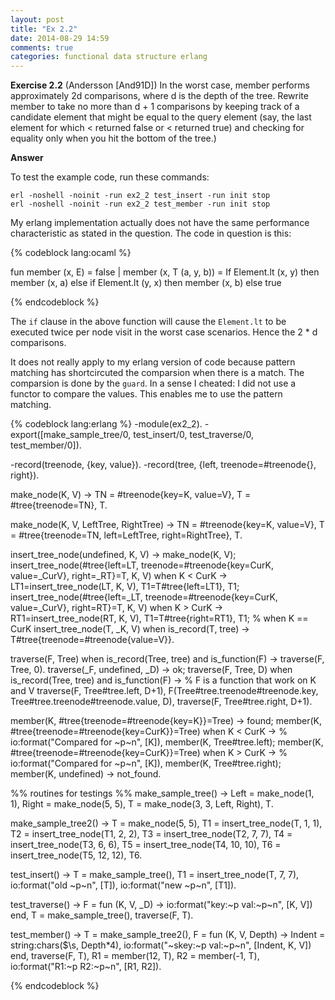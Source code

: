 ```yaml
---
layout: post
title: "Ex 2.2"
date: 2014-08-29 14:59
comments: true
categories: functional data structure erlang
---
```


**Exercise 2.2** (Andersson [And91D]) In the worst case, member performs approximately 2d comparisons, where d is the depth of the tree. Rewrite member to take no more than d + 1 comparisons by keeping track of a candidate element that might be equal to the query element (say, the last element for which < returned false or < returned true) and checking for equality only when you hit the bottom of the tree.)


**Answer**

To test the example code, run these commands:

    erl -noshell -noinit -run ex2_2 test_insert -run init stop
    erl -noshell -noinit -run ex2_2 test_member -run init stop


My erlang implementation actually does not have the same performance characteristic as stated in the question. The code in question is this:

{% codeblock lang:ocaml %}

fun member (x, E) = false
  | member (x, T (a, y, b)) =
        If Element.lt (x, y) then member (x, a)
        else if Element.lt (y, x) then member (x, b) 
        else true

{% endcodeblock %}

The `if` clause in the above function will cause the `Element.lt` to be executed twice per node visit in the worst case scenarios. Hence the 2 * d comparisons. 

It does not really apply to my erlang version of code because pattern matching has shortcircuted the comparsion when there is a match. The comparsion is done by the `guard`. In a sense I cheated: I did not use a functor to compare the values. This enables me to use the pattern matching.


{% codeblock lang:erlang %}
-module(ex2_2).
-export([make_sample_tree/0, test_insert/0, test_traverse/0, test_member/0]).

-record(treenode, {key, value}).
-record(tree, {left, treenode=#treenode{}, right}).

make_node(K, V) ->
    TN = #treenode{key=K, value=V},
    T = #tree{treenode=TN},
    T.

make_node(K, V, LeftTree, RightTree) ->
    TN = #treenode{key=K, value=V},
    T = #tree{treenode=TN, left=LeftTree, right=RightTree},
    T.

insert_tree_node(undefined, K, V) ->
    make_node(K, V);
insert_tree_node(#tree{left=LT, treenode=#treenode{key=CurK, value=_CurV}, right=_RT}=T, K, V) when K < CurK  ->
    LT1=insert_tree_node(LT, K, V),
    T1=T#tree{left=LT1},
    T1;
insert_tree_node(#tree{left=_LT, treenode=#treenode{key=CurK, value=_CurV}, right=RT}=T, K, V) when K > CurK  ->
    RT1=insert_tree_node(RT, K, V),
    T1=T#tree{right=RT1},
    T1;
% when K == CurK
insert_tree_node(T, _K, V)  when is_record(T, tree) ->
    T#tree{treenode=#treenode{value=V}}.


traverse(F, Tree) when is_record(Tree, tree) and is_function(F) -> 
    traverse(F, Tree, 0).
traverse(_F, undefined, _D) -> ok;
traverse(F, Tree, D) when is_record(Tree, tree) and is_function(F) -> % F is a function that work on K and V
    traverse(F, Tree#tree.left, D+1),
    F(Tree#tree.treenode#treenode.key, Tree#tree.treenode#treenode.value, D),
    traverse(F, Tree#tree.right, D+1).

member(K, #tree{treenode=#treenode{key=K}}=Tree) -> 
    found;
member(K, #tree{treenode=#treenode{key=CurK}}=Tree) when K < CurK -> 
    % io:format("Compared for ~p~n", [K]),
    member(K, Tree#tree.left);
member(K, #tree{treenode=#treenode{key=CurK}}=Tree) when K > CurK -> 
    % io:format("Compared for ~p~n", [K]),
    member(K, Tree#tree.right);
member(K, undefined) ->
    not_found.


%% routines for testings
%% 
make_sample_tree() ->
    Left = make_node(1, 1),
    Right = make_node(5, 5),
    T = make_node(3, 3, Left, Right),
    T.

make_sample_tree2() ->
    T = make_node(5, 5),
    T1 = insert_tree_node(T, 1, 1),
    T2 = insert_tree_node(T1, 2, 2),
    T3 = insert_tree_node(T2, 7, 7),
    T4 = insert_tree_node(T3, 6, 6),
    T5 = insert_tree_node(T4, 10, 10),
    T6 = insert_tree_node(T5, 12, 12),
    T6.
     
test_insert() ->
    T = make_sample_tree(),
    T1 = insert_tree_node(T, 7, 7),
    io:format("old ~p~n", [T]),
    io:format("new ~p~n", [T1]).

test_traverse() ->
    F = fun (K, V, _D) -> io:format("key:~p val:~p~n", [K, V]) end,
    T = make_sample_tree(),
    traverse(F, T).

test_member() ->
    T = make_sample_tree2(),
    F = fun (K, V, Depth) ->
            Indent = string:chars($\s, Depth*4), 
            io:format("~skey:~p val:~p~n", [Indent, K, V]) 
        end,
    traverse(F, T),
    R1 = member(12, T),
    R2 = member(-1, T),
    io:format("R1:~p R2:~p~n", [R1, R2]).

{% endcodeblock %}
